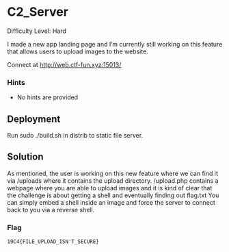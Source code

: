 
# C2_Server

Difficulty Level: Hard

I made a new app landing page and I’m currently still working on this feature that allows users to upload images to the website.

Connect at http://web.ctf-fun.xyz:15013/

### Hints

- No hints are provided

## Deployment

Run  sudo ./build.sh in distrib to static file server.

## Solution

As mentioned, the user is working on this new feature where we can find it via /uploads where it contains the upload directory. /upload.php contains a webpage where you are able to upload images and it is kind of clear that the challenge is about getting a shell and eventually finding out flag.txt 
You can simply embed a shell inside an image and force the server to connect back to you via a reverse shell. 


### Flag
`19C4{FILE_UPLOAD_ISN'T_SECURE}`

